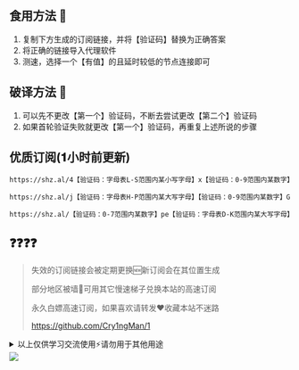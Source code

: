 ## 食用方法 🍖
1. 复制下方生成的订阅链接，并将【验证码】替换为正确答案
2. 将正确的链接导入代理软件
3. 测速，选择一个【有值】的且延时较低的节点连接即可

## 破译方法 🎯
1. 可以先不更改【第一个】验证码，不断去尝试更改【第二个】验证码
2. 如果首轮验证失败就更改【第一个】验证码，再重复上述所说的步骤

## 优质订阅(𝟏小时前更新)
```
https://shz.al/4【验证码：字母表L-S范围内某小写字母】x【验证码：0-9范围内某数字】
```
```
https://shz.al/j【验证码：字母表H-P范围内某大写字母】【验证码：0-9范围内某数字】G
```
```
https://shz.al/【验证码：0-7范围内某数字】pe【验证码：字母表D-K范围内某大写字母】
```

## ❓❓❓❓
> 失效的订阅链接会被定期更换🆕新订阅会在其位置生成
> 
> 部分地区被墙🚫可用其它慢速梯子兑换本站的高速订阅
>
> 永久白嫖高速订阅，如果喜欢请转发❤️收藏本站不迷路
>
> https://github.com/Cry1ngMan/1

<details>
<summary>以上仅供学习交流使用⚡️请勿用于其他用途</summary>

&nbsp;
> [![Star History Chart](https://api.star-history.com/svg?repos=Cry1ngMan/1&type=Date)](https://star-history.com/#Cry1ngMan/1&Date)

[![GitHub stars](https://img.shields.io/github/stars/Cry1ngMan/1.svg?style=social&label=Stars)](https://github.com/Cry1ngMan/1/stargazers)
<img src="https://komarev.com/ghpvc/?username=Cry1ngMan&label=Views&color=0e75b6&style=flat" alt="访问量统计" />
</details>

<img src="https://readme-typing-svg.demolab.com?font=Fira+Code&pause=1000&width=850&lines=正在创建新的优质订阅.................................💌;解析中...&left=true&size=27" />
